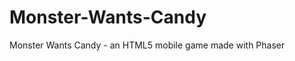 Monster-Wants-Candy
===================

Monster Wants Candy - an HTML5 mobile game made with Phaser 
